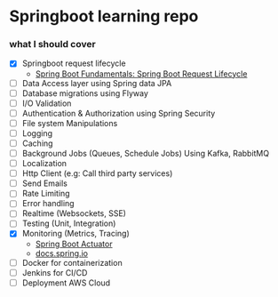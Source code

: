 # Springboot learning repo

### what I should cover
- [X] Springboot request lifecycle
  - [Spring Boot Fundamentals: Spring Boot Request Lifecycle](https://divy9t.medium.com/spring-boot-fundamentals-spring-boot-request-lifecycle-fdb5d9d33485)
- [ ] Data Access layer using Spring data JPA
- [ ] Database migrations using Flyway
- [ ] I/O Validation
- [ ] Authentication & Authorization using Spring Security
- [ ] File system Manipulations
- [ ] Logging
- [ ] Caching
- [ ] Background Jobs (Queues, Schedule Jobs) Using Kafka, RabbitMQ
- [ ] Localization
- [ ] Http Client (e.g: Call third party services)
- [ ] Send Emails
- [ ] Rate Limiting
- [ ] Error handling
- [ ] Realtime (Websockets, SSE)
- [ ] Testing (Unit, Integration)
- [X] Monitoring (Metrics, Tracing)
  - [Spring Boot Actuator](https://www.baeldung.com/spring-boot-actuators)
  - [docs.spring.io](https://docs.spring.io/spring-boot/reference/actuator/endpoints.html)
- [ ] Docker for containerization
- [ ] Jenkins for CI/CD
- [ ] Deployment AWS Cloud